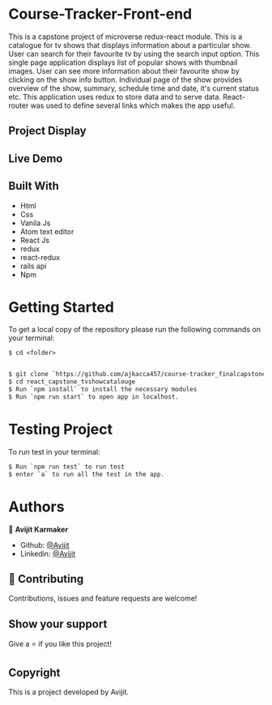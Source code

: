 # Course-Tracker-Front-end

This is a capstone project of microverse redux-react module. This is a catalogue for tv shows that displays information about a particular show. User can search for their favourite tv by using the search input option. This single page application displays list of popular shows with thumbnail images. User can see more information about their favourite show by clicking on the show info button. Individual page of the show provides overview of the show, summary, schedule time and date, it's current status etc. This application uses redux to store data and to serve data. React-router was used to define several links which makes the app useful.  

## Project Display

## Live Demo

## Built With

- Html
- Css
- Vanila Js
- Atom text editor
- React Js
- redux
- react-redux
- rails api
- Npm

# Getting Started

To get a local copy of the repository please run the following commands on your terminal:

```
$ cd <folder>
```

```bash

$ git clone `https://github.com/ajkacca457/course-tracker_finalcapstone.git`
$ cd react_capstone_tvshowcatalouge
$ Run `npm install` to install the necessary modules
$ Run `npm run start` to open app in localhost.

```

# Testing Project

To run test in your terminal:

```bash
$ Run `npm run test` to run test
$ enter `a` to run all the test in the app.

```
# Authors

👤 **Avijit Karmaker**

- Github: [@Avijit](https://github.com/ajkacca457)
- Linkedin: [@Avijit](https://www.linkedin.com/in/avijit-karmaker-8738a54)

## 🤝 Contributing

Contributions, issues and feature requests are welcome!

## Show your support

Give a ⭐️ if you like this project!

## Copyright
This is a project developed by Avijit.
